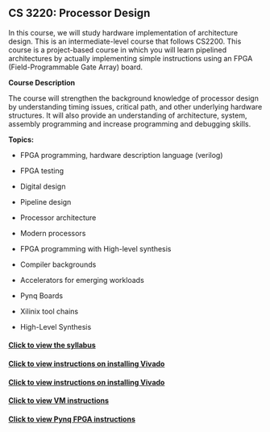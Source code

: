 

## CS 3220: Processor Design 

In this course, we will study hardware implementation of architecture design. This is an intermediate-level course that follows CS2200. This course is a project-based course in which you will learn pipelined architectures by actually implementing simple instructions using an FPGA (Field-Programmable Gate Array) board. 

**Course Description**

 The course will strengthen the background knowledge of processor design by understanding timing issues, critical path, and other underlying hardware structures. It will also provide an understanding of architecture, system, assembly programming and increase programming and debugging skills. 

 

**Topics:**

- FPGA programming, hardware description language (verilog)

- FPGA testing 

- Digital design 

- Pipeline design 

-  Processor architecture 

- Modern processors

- FPGA programming with High-level synthesis

- Compiler backgrounds 

- Accelerators for emerging workloads

- Pynq Boards

- Xilinix tool chains 

- High-Level Synthesis 

 

#### [Click to view the syllabus](class_syllabus.html)

#### [Click to view instructions on installing Vivado](https://github.com/gt-cs3220/gt-cs3220.github.io/blob/master/Vivado_Installation_Steps/vivado_install_steps.md)

#### [Click to view instructions on installing Vivado](https://github.com/gt-cs3220/gt-cs3220.github.io/blob/master/Vivado_Installation_Steps/vivado_install_steps.html)

#### [Click to view VM instructions](access_vm_steps\access_vm_doc.html)

#### [Click to view Pynq FPGA instructions](access_pynq_boards\access_pynq_doc.html)
